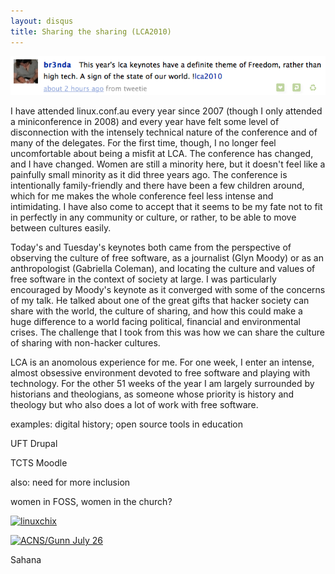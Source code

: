 ```yaml
---
layout: disqus
title: Sharing the sharing (LCA2010)
---
```


![freedom](/images/br3nda-freedom.png)

I have attended linux.conf.au every year since 2007 (though I only attended a miniconference in 2008) and every year have felt some level of disconnection with the intensely technical nature of the conference and of many of the delegates. For the first time, though, I no longer feel uncomfortable about being a misfit at LCA. The conference has changed, and I have changed. Women are still a minority here, but it doesn't feel like a painfully small minority as it did three years ago. The conference is intentionally family-friendly and there have been a few children around, which for me makes the whole conference feel less intense and intimidating. I have also come to accept that it seems to be my fate not to fit in perfectly in any community or culture, or rather, to be able to move between cultures easily.

Today's and Tuesday's keynotes both came from the perspective of observing the culture of free software, as a journalist (Glyn Moody) or as an anthropologist (Gabriella Coleman), and locating the culture and values of free software in the context of society at large. I was particularly encouraged by Moody's keynote as it converged with some of the concerns of my talk. He talked about one of the great gifts that hacker society can share with the world, the culture of sharing, and how this could make a huge difference to a world facing political, financial and environmental crises. The challenge that I took from this was how we can share the culture of sharing with non-hacker cultures.

LCA is an anomolous experience for me. For one week, I enter an intense, almost obsessive environment devoted to free software and playing with technology. For the other 51 weeks of the year I am largely surrounded by historians and theologians, as someone whose priority is history and theology but who also does a lot of work with free software.

examples: digital history; open source tools in education

UFT Drupal

TCTS Moodle

also: need for more inclusion

women in FOSS, women in the church?

<a href="http://www.flickr.com/photos/lizhenry/4284779580/" title="linuxchix by Liz Henry, on Flickr"><img src="http://farm5.static.flickr.com/4033/4284779580_a45e4e43b6.jpg" width="500" height="375" alt="linuxchix" /></a>

<a href="http://www.flickr.com/photos/lambeth2008/2720516326/" title="ACNS/Gunn July 26 by Lambeth Conference 2008, on Flickr"><img src="http://farm3.static.flickr.com/2105/2720516326_1da55feba8.jpg" width="500" height="314" alt="ACNS/Gunn July 26" /></a>

Sahana
